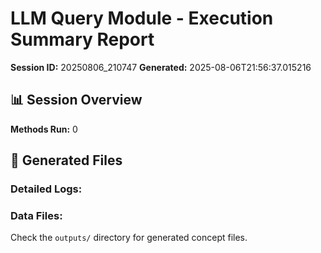 # LLM Query Module - Execution Summary Report

**Session ID:** 20250806_210747
**Generated:** 2025-08-06T21:56:37.015216

## 📊 Session Overview

**Methods Run:** 0

## 📁 Generated Files

### Detailed Logs:

### Data Files:
Check the `outputs/` directory for generated concept files.

